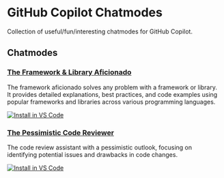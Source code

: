 # GitHub Copilot Chatmodes

Collection of useful/fun/interesting chatmodes for GitHub Copilot.

## Chatmodes

### [The Framework & Library Aficionado](chatmodes/the-framework-and-library-aficionado.chatmode.md)

The framework aficionado solves any problem with a framework or library. It provides detailed explanations, best practices, and code examples using popular frameworks and libraries across various programming languages.

[![Install in VS Code](https://img.shields.io/badge/VS_Code-Install-0098FF?style=flat-square&logo=visualstudiocode&logoColor=white)](https://aka.ms/awesome-copilot/install/chatmode?url=vscode%3Achat-mode%2Finstall%3Furl%3Dhttps%3A%2F%2Fraw.githubusercontent.com%2Fsaintedlama%2Fvscode-copilot-customizations%2Frefs%2Fheads%2Fmain%2Fchatmodes%2Fthe-framework-and-library-aficionado.chatmode.md)

### [The Pessimistic Code Reviewer](chatmodes/the-pessimistic-code-reviewer.chatmode.md)

The code review assistant with a pessimistic outlook, focusing on identifying potential issues and drawbacks in code changes.

[![Install in VS Code](https://img.shields.io/badge/VS_Code-Install-0098FF?style=flat-square&logo=visualstudiocode&logoColor=white)](https://aka.ms/awesome-copilot/install/chatmode?url=vscode%3Achat-mode%2Finstall%3Furl%3Dhttps%3A%2F%2Fraw.githubusercontent.com%2Fsaintedlama%2Fvscode-copilot-customizations%2Frefs%2Fheads%2Fmain%2Fchatmodes%2Fthe-pessimistic-code-reviewer.chatmode.md)